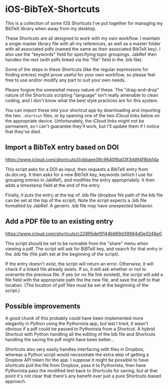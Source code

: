 # iOS-BibTeX-Shortcuts
This is a collection of some iOS Shortcuts I’ve put together for managing my BibTeX library when away from my desktop.

These Shortcuts are all designed to work with my own workflow. I maintain a single master library file with all my references, as well as a master folder with all associated pdfs (named the same as their associated BibTeX key). I also use the "keywords" field for specifying topic groupings. JabRef then handles the rest (with pdfs linked via the "file" field in the .bib file).

Some of the steps in these Shortcuts (like the regular expressions for finding entries) might prove useful for your own workflow, so please feel free to use and/or modify any part to suit your own needs.

Please forgive the somewhat messy nature of these. The "drag-and-drop" nature of the Shortcuts scripting "language" isn't really amenable to clean coding, and I don't know what the best style practices are for this system. 

You can import these into your shortcut app by downloading and importing the two `.shortcut` files, or by opening one of the two iCloud links below on the appropriate device. Unfortunately, the iCloud links might not be permanent, so I can't guarantee they'll work, but I'll update them if I notice that they've died. 

## Import a BibTeX entry based on DOI

https://www.icloud.com/shortcuts/0cbbaee39c9640f8a03f3dd94f8bb14a

This script asks for a DOI as input, then requests a BibTeX entry from dx.doi.org. It then asks for a new BibTeX key, keywords (which I use for grouping entries in JabRef), and modifies the entry appropriately. It then adds a timestamp field at the end of the entry. 

Finally, it puts the entry at the top of .bib file (dropbox file path of the bib file can be set at the top of the script). Note the script expects a .bib file formatted by JabRef. A generic .bib file may have unexpected behavior.

## Add a PDF file to an existing entry

https://www.icloud.com/shortcuts/c22995def9144b969d39984d0e0248e0

This script should be set to be runnable from the "share" menu when viewing a pdf. The script will ask for BiBTeX key, and search for that entry in the .bib file (file path set at the beginning of the script). 

If the entry doesn't exist, the script will return an error. Otherwise, it will check if a linked file already exists. If so, it will ask whether or not to overwrite the previous file. If yes (or no file link existed), the script will add a file field with the appropriate path the the new file, and save the pdf to that location. (The location of pdf files must be set at the beginning of the script.)

## Possible improvements

A good chunk of this probably could have been implemented more elegantly in Python using the Pythonista app, but last I tried, it wasn't obvious if a pdf could be passed to Pythonista from a Shortcut. A hybrid Shortcut with Python handling all the editing of the bib file and Shortcuts handling the saving the pdf might have been better... 

Shortcuts also very easily handles interfacing with files in Dropbox, whereas a Python script would necessitate the extra step of getting a Dropbox API token for the app. I suppose it might be possible to have shortcuts pull the file from Dropbox, pass it to Pythonista, then have Pythonista pass the modified text back to Shortcuts for saving, but at that point it's not clear that there's any benefit over just a pure Shortcuts-based approach.


